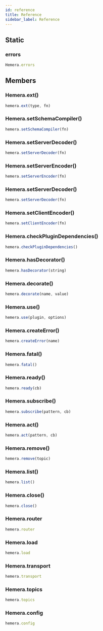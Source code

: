 ```yaml
---
id: reference
title: Reference
sidebar_label: Reference
---
```


## Static

### errors

```js
Hemera.errors
```

## Members

### Hemera.ext()

```js
hemera.ext(type, fn)
```

### Hemera.setSchemaCompiler()

```js
hemera.setSchemaCompiler(fn)
```

### Hemera.setServerDecoder()

```js
hemera.setServerDecoder(fn)
```

### Hemera.setServerEncoder()

```js
hemera.setServerEncoder(fn)
```

### Hemera.setServerDecoder()

```js
hemera.setServerDecoder(fn)
```

### Hemera.setClientEncoder()

```js
hemera.setClientEncoder(fn)
```

### Hemera.checkPluginDependencies()

```js
hemera.checkPluginDependencies()
```

### Hemera.hasDecorator()

```js
hemera.hasDecorator(string)
```

### Hemera.decorate()

```js
hemera.decorate(name, value)
```

### Hemera.use()

```js
hemera.use(plugin, options)
```

### Hemera.createError()

```js
hemera.createError(name)
```

### Hemera.fatal()

```js
hemera.fatal()
```

### Hemera.ready()

```js
hemera.ready(cb)
```

### Hemera.subscribe()

```js
hemera.subscribe(pattern, cb)
```

### Hemera.act()

```js
hemera.act(pattern, cb)
```

### Hemera.remove()

```js
hemera.remove(topic)
```

### Hemera.list()

```js
hemera.list()
```

### Hemera.close()

```js
hemera.close()
```

### Hemera.router

```js
hemera.router
```

### Hemera.load

```js
hemera.load
```

### Hemera.transport

```js
hemera.transport
```

### Hemera.topics

```js
hemera.topics
```

### Hemera.config

```js
hemera.config
```
